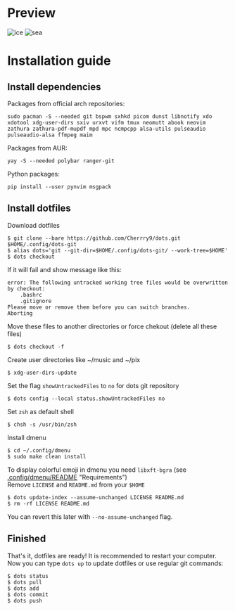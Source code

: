 # Preview
![ice](pix/prev/ice.png)
![sea](pix/prev/sea.png)
# Installation guide
## Install dependencies
Packages from official arch repositories:
```
sudo pacman -S --needed git bspwm sxhkd picom dunst libnotify xdo xdotool xdg-user-dirs sxiv urxvt vifm tmux neomutt abook neovim zathura zathura-pdf-mupdf mpd mpc ncmpcpp alsa-utils pulseaudio pulseaudio-alsa ffmpeg maim
```
Packages from AUR:
```
yay -S --needed polybar ranger-git
```
Python packages:
````
pip install --user pynvim msgpack
````
## Install dotfiles
Download dotfiles
```
$ git clone --bare https://github.com/Cherrry9/dots.git $HOME/.config/dots-git
$ alias dots='git --git-dir=$HOME/.config/dots-git/ --work-tree=$HOME'
$ dots checkout
```
If it will fail and show message like this:
```
error: The following untracked working tree files would be overwritten by checkout:
    .bashrc
    .gitignore
Please move or remove them before you can switch branches.
Aborting
```
Move these files to another directories or force chekout (delete all these files)
```
$ dots checkout -f
```
Create user directories like ~/music and ~/pix
```
$ xdg-user-dirs-update
```
Set the flag `showUntrackedFiles` to `no` for dots git repository
```
$ dots config --local status.showUntrackedFiles no
```
Set `zsh` as default shell
```
$ chsh -s /usr/bin/zsh
```
Install dmenu
```
$ cd ~/.config/dmenu
$ sudo make clean install
```
To display colorful emoji in dmenu you need `libxft-bgra` (see [.config/dmenu/README](.config/dmenu/README) "Requirements")<br>
Remove `LICENSE` and `README.md` from your `$HOME`
```
$ dots update-index --assume-unchanged LICENSE README.md
$ rm -rf LICENSE README.md
```
You can revert this later with `--no-assume-unchanged` flag.
## Finished
That's it, dotfiles are ready! It is recommended to restart your computer. Now you can type `dots up` to update dotfiles or use regular git commands:
```
$ dots status
$ dots pull
$ dots add
$ dots commit
$ dots push
```
